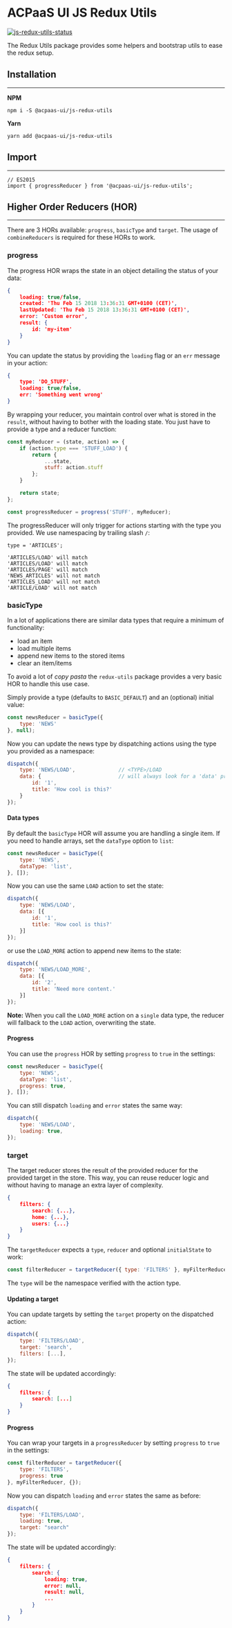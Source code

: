 # ACPaaS UI JS Redux Utils

[![js-redux-utils-status]][js-redux-utils-package]

The Redux Utils package provides some helpers and bootstrap utils to ease the redux setup.

## Installation
---

**NPM**
```
npm i -S @acpaas-ui/js-redux-utils
```

**Yarn**
```
yarn add @acpaas-ui/js-redux-utils
```

## Import
---

```
// ES2015
import { progressReducer } from '@acpaas-ui/js-redux-utils';
```

## Higher Order Reducers (HOR)
---
There are 3 HORs available: `progress`, `basicType` and `target`. The usage of `combineReducers` is required for these HORs to work.

### progress

The progress HOR wraps the state in an object detailing the status of your data:

``` json
{
    loading: true/false,
    created: 'Thu Feb 15 2018 13:36:31 GMT+0100 (CET)',
    lastUpdated: 'Thu Feb 15 2018 13:36:31 GMT+0100 (CET)',
    error: 'Custom error',
    result: {
        id: 'my-item'
    }
}
```

You can update the status by providing the `loading` flag or an `err` message in your action:

``` json
{
    type: 'DO_STUFF',
    loading: true/false,
    err: 'Something went wrong'
}
```

By wrapping your reducer, you maintain control over what is stored in the `result`, without having to bother with the loading state. You just have to provide a type and a reducer function:

``` javascript
const myReducer = (state, action) => {
    if (action.type === 'STUFF_LOAD') {
        return {
            ...state,
            stuff: action.stuff
        };
    }

    return state;
};

const progressReducer = progress('STUFF', myReducer);
```

The progressReducer will only trigger for actions starting with the type you provided. We use namespacing by trailing slash `/`:

```
type = 'ARTICLES';

'ARTICLES/LOAD' will match
'ARTICLES/LOAD' will match
'ARTICLES/PAGE' will match
'NEWS_ARTICLES' will not match
'ARTICLES_LOAD' will not match
'ARTICLE/LOAD' will not match
```

### basicType

In a lot of applications there are similar data types that require a minimum of functionality:

* load an item
* load multiple items
* append new items to the stored items
* clear an item/items

To avoid a lot of *copy pasta* the `redux-utils` package provides a very basic HOR to handle this use case.

Simply provide a type (defaults to `BASIC_DEFAULT`) and an (optional) initial value:

``` javascript
const newsReducer = basicType({
    type: 'NEWS'
}, null);
```

Now you can update the news type by dispatching actions using the type you provided as a namespace:

``` javascript
dispatch({
    type: 'NEWS/LOAD',              // <TYPE>/LOAD
    data: {                         // will always look for a 'data' property
        id: '1',
        title: 'How cool is this?'
    }
});
```

#### Data types

By default the `basicType` HOR will assume you are handling a single item. If you need to handle arrays, set the `dataType` option to `list`:

``` javascript
const newsReducer = basicType({
    type: 'NEWS',
    dataType: 'list',
}, []);
```

Now you can use the same `LOAD` action to set the state:

``` javascript
dispatch({
    type: 'NEWS/LOAD',
    data: [{
        id: '1',
        title: 'How cool is this?'
    }]
});
```

or use the `LOAD_MORE` action to append new items to the state:

``` javascript
dispatch({
    type: 'NEWS/LOAD_MORE',
    data: [{
        id: '2',
        title: 'Need more content.'
    }]
});
```

**Note:**
When you call the `LOAD_MORE` action on a `single` data type, the reducer will fallback to the `LOAD` action, overwriting the state.

#### Progress

You can use the `progress` HOR by setting `progress` to `true` in the settings:

``` javascript
const newsReducer = basicType({
    type: 'NEWS',
    dataType: 'list',
    progress: true,
}, []);
```

You can still dispatch `loading` and `error` states the same way:

``` javascript
dispatch({
    type: 'NEWS/LOAD',
    loading: true,
});
```

### target

The target reducer stores the result of the provided reducer for the provided target in the store.
This way, you can reuse reducer logic and without having to manage an extra layer of complexity.

``` json
{
    filters: {
        search: {...},
        home: {...},
        users: {...}
    }
}
```

The `targetReducer` expects a `type`, `reducer` and optional `initialState` to work:

``` javascript
const filterReducer = targetReducer({ type: 'FILTERS' }, myFilterReducer, {});
```

The `type` will be the namespace verified with the action type.

#### Updating a target

You can update targets by setting the `target` property on the dispatched action:

``` javascript
dispatch({
    type: 'FILTERS/LOAD',
    target: 'search',
    filters: [...],
});
```

The state will be updated accordingly:

``` json
{
    filters: {
        search: [...]
    }
}
```

#### Progress

You can wrap your targets in a `progressReducer` by setting `progress` to `true` in the settings:

``` javascript
const filterReducer = targetReducer({
    type: 'FILTERS',
    progress: true
}, myFilterReducer, {});
```

Now you can dispatch `loading` and `error` states the same as before:

``` javascript
dispatch({
    type: 'FILTERS/LOAD',
    loading: true,
    target: "search"
});
```

The state will be updated accordingly:

``` json
{
    filters: {
        search: {
            loading: true,
            error: null,
            result: null,
            ...
        }
    }
}
```

[js-redux-utils-package]: https://www.npmjs.com/package/@acpaas-ui/js-redux-utils
[js-redux-utils-status]: https://img.shields.io/npm/v/@acpaas-ui/js-redux-utils.svg